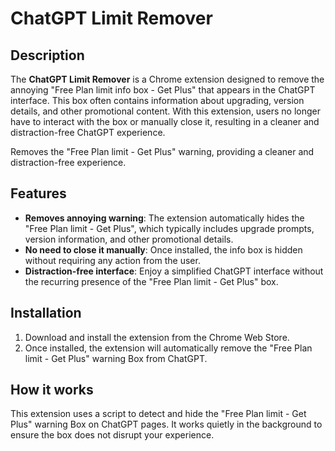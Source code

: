 # ChatGPT Limit Remover

## Description

The **ChatGPT Limit Remover** is a Chrome extension designed to remove the annoying "Free Plan limit info box - Get Plus" that appears in the ChatGPT interface. This box often contains information about upgrading, version details, and other promotional content. With this extension, users no longer have to interact with the box or manually close it, resulting in a cleaner and distraction-free ChatGPT experience.

Removes the "Free Plan limit - Get Plus" warning, providing a cleaner and distraction-free experience.
## Features

- **Removes annoying warning**: The extension automatically hides the "Free Plan limit - Get Plus", which typically includes upgrade prompts, version information, and other promotional details.
- **No need to close it manually**: Once installed, the info box is hidden without requiring any action from the user.
- **Distraction-free interface**: Enjoy a simplified ChatGPT interface without the recurring presence of the "Free Plan limit - Get Plus" box.

## Installation

1. Download and install the extension from the Chrome Web Store.
2. Once installed, the extension will automatically remove the "Free Plan limit - Get Plus" warning Box from ChatGPT.

## How it works

This extension uses a script to detect and hide the "Free Plan limit - Get Plus" warning Box on ChatGPT pages. It works quietly in the background to ensure the box does not disrupt your experience.
